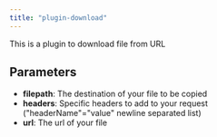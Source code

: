 ```yaml
---
title: "plugin-download"
---
```


This is a plugin to download file from URL

## Parameters

* **filepath**: The destination of your file to be copied
* **headers**: Specific headers to add to your request ("headerName"="value" newline separated list)
* **url**: The url of your file




